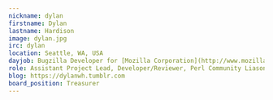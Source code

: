 ```yaml
---
nickname: dylan
firstname: Dylan
lastname: Hardison
image: dylan.jpg
irc: dylan
location: Seattle, WA, USA
dayjob: Bugzilla Developer for [Mozilla Corporation](http://www.mozilla.com)
role: Assistant Project Lead, Developer/Reviewer, Perl Community Liason
blog: https://dylanwh.tumblr.com
board_position: Treasurer
---
```



